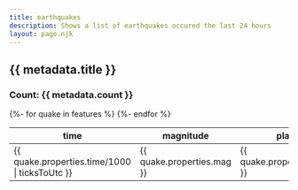 ```yaml
---
title: earthquakes
description: Shows a list of earthquakes occured the last 24 hours
layout: page.njk
---
```


<h2 class="subtitle subtitle-xl">{{ metadata.title }}</h2>
<h3 class="subtitle subtitle-lg">Count: {{ metadata.count }}</h3>

<table class="table table--stripped">
    <thead class="table__head">
        <tr class="table__row table__row--heading">
            <th class="table__cell">time</th>
            <th class="table__cell">magnitude</th>
            <th class="table__cell">place</th>
            <th class="table__cell">url</th>
        </tr>
    </thead>
    <tbody class="table__body">
    {%- for quake in features %}
        <tr class="table__row">
            <td class="table__cell">{{ quake.properties.time/1000 | ticksToUtc }}</td>
            <td class="table__cell">{{ quake.properties.mag }}</td>
            <td class="table__cell">{{ quake.properties.place }}</td>
            <td class="table__cell">
                <a href="{{ quake.properties.url }}" target="_blank">
                    {{ quake.properties.url }}
                </a>
            </td>
        </tr>
    {%- endfor %}
    </tbody>
</table>
